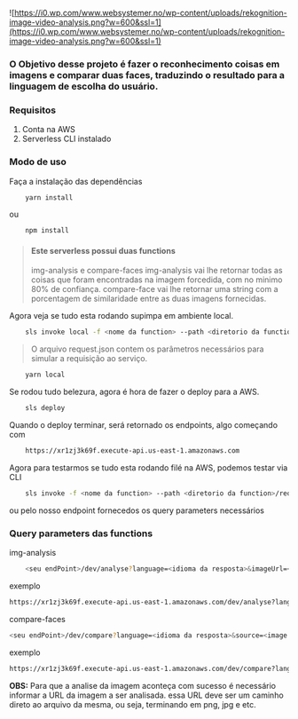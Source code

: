 ![https://i0.wp.com/www.websystemer.no/wp-content/uploads/rekognition-image-video-analysis.png?w=600&ssl=1](https://i0.wp.com/www.websystemer.no/wp-content/uploads/rekognition-image-video-analysis.png?w=600&ssl=1)

### O Objetivo desse projeto é fazer o reconhecimento coisas em imagens e comparar duas faces, traduzindo o resultado para a linguagem de escolha do usuário.

### Requisitos

1. Conta na AWS
2. Serverless CLI instalado

### Modo de uso

Faça a instalação das dependências
```bash
    yarn install 
```
ou
```bash
    npm install
```

> #### Este serverless possui duas functions 
> img-analysis e compare-faces
> img-analysis vai lhe retornar todas as coisas que foram encontradas na imagem forcedida, com no minimo 80% de confiança.
> compare-face vai lhe retornar uma string com a porcentagem de similaridade entre as duas imagens fornecidas.


Agora veja se tudo esta rodando supimpa em ambiente local.
```bash
    sls invoke local -f <nome da function> --path <diretorio da function>/request.json
```

> O arquivo request.json contem os parâmetros necessários para simular a requisição ao serviço.
```bash
    yarn local
```

Se rodou tudo belezura, agora é hora de fazer o deploy para a AWS.
```bash
    sls deploy
```
Quando o deploy terminar, será retornado os endpoints, algo começando com 
```bash
    https://xr1zj3k69f.execute-api.us-east-1.amazonaws.com
```

Agora para testarmos se tudo esta rodando filé na AWS, podemos testar via CLI
```bash
    sls invoke -f <nome da function> --path <diretorio da function>/request.json
```
ou pelo nosso endpoint fornecedos os query parameters necessários 

### Query parameters das functions

img-analysis
```bash
    <seu endPoint>/dev/analyse?language=<idioma da resposta>&imageUrl=<image para ser analisada>
```
exemplo
```bash
https://xr1zj3k69f.execute-api.us-east-1.amazonaws.com/dev/analyse?language=pt&imageUrl=https://www.osaogoncalo.com.br/img/normal/70000/1_0-15012564_00076985_0.jpg
```


compare-faces
```bash
<seu endPoint>/dev/compare?language=<idioma da resposta>&source=<image fonte>&target=<image a ser comparada>
```
exemplo

```bash
https://xr1zj3k69f.execute-api.us-east-1.amazonaws.com/dev/compare?language=ru&source=https://staticr1.blastingcdn.com/media/photogallery/2020/2/5/660x290/b_1200x680/ator-johnny-depp-esta-com-problemas-financeiros-segundo-revista-arquivo-blasting-news_2395461.jpg&target=https://upload.wikimedia.org/wikipedia/commons/5/5f/Johnny_Depp_Alice_Through_the_Looking_Glass_premiere.jpg
```


**OBS:**  Para que a analise da imagem aconteça com sucesso é necessário informar a URL da imagem a ser analisada. essa URL deve ser um caminho direto ao arquivo da mesma, ou seja, terminando em png, jpg e etc.